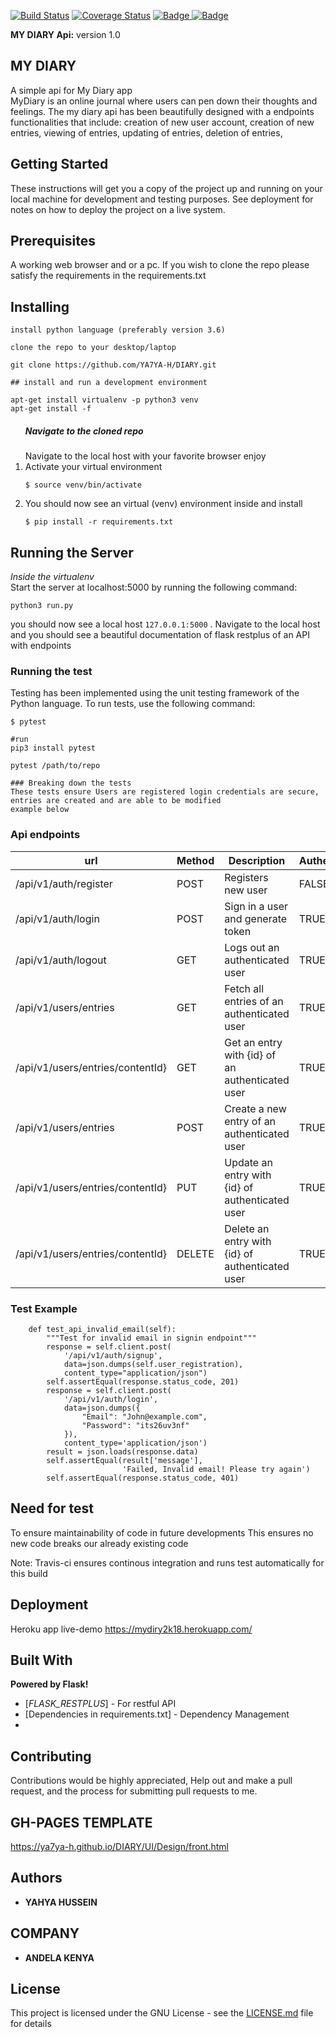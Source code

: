 [![Build Status](https://travis-ci.com/YA7YA-H/DIARY.svg?branch=develop-challenge-2)](https://travis-ci.com/YA7YA-H/DIARY)
[![Coverage Status](https://coveralls.io/repos/github/YA7YA-H/DIARY/badge.svg?branch=develop-challenge-2)](https://coveralls.io/github/YA7YA-H/DIARY?branch=develop-challenge-2)
<a href="https://www.python.org/dev/peps/pep-0008/">
<img class="notice-badge" src="https://img.shields.io/badge/code%20style-pep8-orange.svg" alt="Badge"/>
<a href="DIARY/LICENSE.md">
<img class="notice-badge" src="https://img.shields.io/badge/License-MIT-yellow.svg" alt="Badge"/>
</a>
</a>

**MY DIARY Api:** version 1.0

<h2>MY DIARY</h2>

A simple api for My Diary app <br>
MyDiary is an online journal where users can pen down their thoughts and feelings.
The my diary api has been beautifully designed with a endpoints functionalities that include:
creation of new user account, creation of new entries, viewing of entries, updating of entries, deletion of entries,


## Getting Started

These instructions will get you a copy of the project up and running on your local machine for development and testing purposes. See deployment for notes on how to deploy the project on a live system.

## Prerequisites

A working web browser and or a pc.
If you wish to clone the repo please satisfy the requirements in the requirements.txt

## Installing

```
install python language (preferably version 3.6)

clone the repo to your desktop/laptop

git clone https://github.com/YA7YA-H/DIARY.git

## install and run a development environment

apt-get install virtualenv -p python3 venv
apt-get install -f

```


<ol>
<h5> Navigate to the cloned repo </h5>
Navigate to the local host with your favorite browser
enjoy
<li> Activate your virtual environment </li>
<p><code>$ source venv/bin/activate</code></p>
<li> You should now see an virtual (venv) environment inside and install </li>
<p><code>$ pip install -r requirements.txt</code></p>
</ol>

## Running the Server
*Inside the virtualenv*
<br>
Start the server at localhost:5000 by running the following command:
```
python3 run.py
```


<span>you should now see a local host ```127.0.0.1:5000```
. Navigate to the local host and you should see a beautiful documentation of
flask restplus of an API with endpoints
</span>

<h3>Running  the test</h3>

<p>Testing has been implemented using the unit testing framework of the Python language. To run tests, use the following command:</p>
<p><code>$ pytest</code></p>

```
#run
pip3 install pytest

pytest /path/to/repo

### Breaking down the tests
These tests ensure Users are registered login credentials are secure, entries are created and are able to be modified
example below

```


### Api endpoints

| url | Method|  Description| Authentication |
| --- | --- | --- | --- |
| /api/v1/auth/register | POST | Registers new user | FALSE
| /api/v1/auth/login | POST | Sign in a user and generate token | TRUE
| /api/v1/auth/logout | GET | Logs out an authenticated user | TRUE
| /api/v1/users/entries | GET | Fetch all entries of an authenticated user|TRUE
| /api/v1/users/entries/contentId} | GET | Get an entry with {id}  of an authenticated user|TRUE
| /api/v1/users/entries | POST | Create a new entry of an authenticated user|TRUE
| /api/v1/users/entries/contentId} | PUT | Update an entry with {id} of authenticated user|TRUE
| /api/v1/users/entries/contentId} | DELETE | Delete an entry  with {id} of authenticated user|TRUE

<h3>Test Example</h3>


```
    def test_api_invalid_email(self):
        """Test for invalid email in signin endpoint"""
        response = self.client.post(
            '/api/v1/auth/signup',
            data=json.dumps(self.user_registration),
            content_type="application/json")
        self.assertEqual(response.status_code, 201)
        response = self.client.post(
            '/api/v1/auth/login',
            data=json.dumps({
                "Email": "John@example.com",
                "Password": "its26uv3nf"
            }),
            content_type='application/json')
        result = json.loads(response.data)
        self.assertEqual(result['message'],
                         'Failed, Invalid email! Please try again')
        self.assertEqual(response.status_code, 401)
```
## Need for test

To ensure maintainability of code in future developments
This ensures no new code breaks our already existing code

Note: Travis-ci ensures continous integration and runs test automatically for this build

## Deployment

Heroku app live-demo https://mydiry2k18.herokuapp.com/

## Built With
**Powered by Flask!**
* [_FLASK_RESTPLUS_] - For restful API
* [Dependencies in requirements.txt] - Dependency Management
*
## Contributing

Contributions would be highly appreciated, Help out and make a pull request, and the process for submitting pull requests to me.


## GH-PAGES TEMPLATE
 https://ya7ya-h.github.io/DIARY/UI/Design/front.html


## Authors

* **YAHYA HUSSEIN**


## COMPANY

* **ANDELA KENYA**

## License

This project is licensed under the GNU License - see the [LICENSE.md](LICENSE.md) file for details
